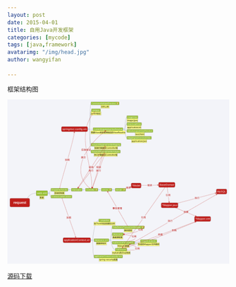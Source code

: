 ```yaml
---
layout: post
date: 2015-04-01
title: 自用Java开发框架
categories: [mycode]
tags: [java,framework]
avatarimg: "/img/head.jpg"
author: wangyifan

---
```


框架结构图

![](/mind/framework.png)

[源码下载](https://github.com/ivanpig/pig-template)
